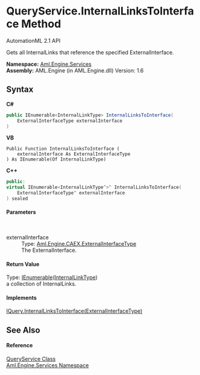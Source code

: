 # QueryService.InternalLinksToInterface Method 
AutomationML 2.1 API 

Gets all InternalLinks that reference the specified ExternalInterface.

**Namespace:**&nbsp;<a href="N_Aml_Engine_Services">Aml.Engine.Services</a><br />**Assembly:**&nbsp;AML.Engine (in AML.Engine.dll) Version: 1.6

## Syntax

**C#**<br />
``` C#
public IEnumerable<InternalLinkType> InternalLinksToInterface(
	ExternalInterfaceType externalInterface
)
```

**VB**<br />
``` VB
Public Function InternalLinksToInterface ( 
	externalInterface As ExternalInterfaceType
) As IEnumerable(Of InternalLinkType)
```

**C++**<br />
``` C++
public:
virtual IEnumerable<InternalLinkType^>^ InternalLinksToInterface(
	ExternalInterfaceType^ externalInterface
) sealed
```


#### Parameters
&nbsp;<dl><dt>externalInterface</dt><dd>Type: <a href="T_Aml_Engine_CAEX_ExternalInterfaceType">Aml.Engine.CAEX.ExternalInterfaceType</a><br />The ExternalInterface.</dd></dl>

#### Return Value
Type: <a href="https://docs.microsoft.com/dotnet/api/system.collections.generic.ienumerable-1" target="_parent" rel="noopener noreferrer">IEnumerable</a>(<a href="T_Aml_Engine_CAEX_InternalLinkType">InternalLinkType</a>)<br />a collection of InternalLinks.

#### Implements
<a href="M_Aml_Engine_Services_Interfaces_IQuery_InternalLinksToInterface">IQuery.InternalLinksToInterface(ExternalInterfaceType)</a><br />

## See Also


#### Reference
<a href="T_Aml_Engine_Services_QueryService">QueryService Class</a><br /><a href="N_Aml_Engine_Services">Aml.Engine.Services Namespace</a><br />